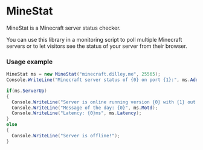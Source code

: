 MineStat
========

MineStat is a Minecraft server status checker.

You can use this library in a monitoring script to poll multiple Minecraft servers or to let
visitors see the status of your server from their browser.

### Usage example
```cs
MineStat ms = new MineStat("minecraft.dilley.me", 25565);
Console.WriteLine("Minecraft server status of {0} on port {1}:", ms.Address, ms.Port);

if(ms.ServerUp)
{
  Console.WriteLine("Server is online running version {0} with {1} out of {2} players.", ms.Version, ms.CurrentPlayers, ms.MaximumPlayers);
  Console.WriteLine("Message of the day: {0}", ms.Motd);
  Console.WriteLine("Latency: {0}ms", ms.Latency);
}
else
{
  Console.WriteLine("Server is offline!");
}
```
